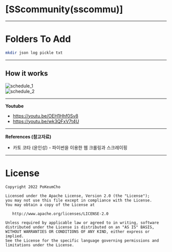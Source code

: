 # [SScommunity(sscommu)]    
    
- - -    
# Folders To Add
```bash
mkdir json log pickle txt
```
- - -

## How it works    
![schedule_1](https://user-images.githubusercontent.com/88548181/151647493-bb6b84ee-d688-4577-b1c1-f1927e5e66f2.gif)    
![schedule_2](https://user-images.githubusercontent.com/88548181/151647507-a19b2da2-8416-4978-842d-e68485e63d12.gif)    

- - -
**Youtube**   
* https://youtu.be/OEH1Hhf0Sv8
* https://youtu.be/wk3QFxV7t4U
- - -
**References (참고자료)**     
* 카토 코타 (윤인성) - 파이썬을 이용한 웹 크롤링과 스크레이핑   

- - -
# License
```
Copyright 2022 PoKeumCho

Licensed under the Apache License, Version 2.0 (the "License");
you may not use this file except in compliance with the License.
You may obtain a copy of the License at

   http://www.apache.org/licenses/LICENSE-2.0

Unless required by applicable law or agreed to in writing, software
distributed under the License is distributed on an "AS IS" BASIS,
WITHOUT WARRANTIES OR CONDITIONS OF ANY KIND, either express or implied.
See the License for the specific language governing permissions and
limitations under the License.
```
